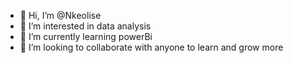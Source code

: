 - 👋 Hi, I’m @Nkeolise
- 👀 I’m interested in data analysis 
- 🌱 I’m currently learning powerBi
- 💞️ I’m looking to collaborate with anyone to learn and grow more 


<!---
Nkeolise/Nkeolise is a ✨ special ✨ repository because its `README.md` (this file) appears on your GitHub profile.
You can click the Preview link to take a look at your changes.
--->
